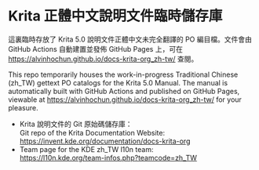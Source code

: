 Krita 正體中文說明文件臨時儲存庫
================================

這裏臨時存放了 Krita 5.0 說明文件正體中文未完全翻譯的 PO 編目檔。文件會由 GitHub Actions
自動建置並發佈 GitHub Pages 上，可在 https://alvinhochun.github.io/docs-krita-org_zh-tw/
查閱。

This repo temporarily houses the work-in-progress Traditional Chinese (zh_TW)
gettext PO catalogs for the Krita 5.0 Manual. The manual is automatically
built with GitHub Actions and published on GitHub Pages, viewable at https://alvinhochun.github.io/docs-krita-org_zh-tw/
for your pleasure.

- Krita 說明文件的 Git 原始碼儲存庫：  
  Git repo of the Krita Documentation Website:  
  https://invent.kde.org/documentation/docs-krita-org
- Team page for the KDE zh_TW l10n team:  
  https://l10n.kde.org/team-infos.php?teamcode=zh_TW

